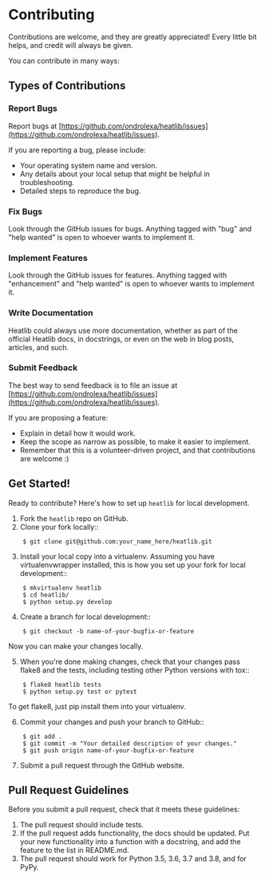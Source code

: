 Contributing
============

Contributions are welcome, and they are greatly appreciated! Every little bit
helps, and credit will always be given.

You can contribute in many ways:

## Types of Contributions

### Report Bugs

Report bugs at [https://github.com/ondrolexa/heatlib/issues](https://github.com/ondrolexa/heatlib/issues).

If you are reporting a bug, please include:

* Your operating system name and version.
* Any details about your local setup that might be helpful in troubleshooting.
* Detailed steps to reproduce the bug.

### Fix Bugs

Look through the GitHub issues for bugs. Anything tagged with "bug" and "help
wanted" is open to whoever wants to implement it.

### Implement Features

Look through the GitHub issues for features. Anything tagged with "enhancement"
and "help wanted" is open to whoever wants to implement it.

### Write Documentation

Heatlib could always use more documentation, whether as part of the
official Heatlib docs, in docstrings, or even on the web in blog posts,
articles, and such.

### Submit Feedback

The best way to send feedback is to file an issue at [https://github.com/ondrolexa/heatlib/issues](https://github.com/ondrolexa/heatlib/issues).

If you are proposing a feature:

* Explain in detail how it would work.
* Keep the scope as narrow as possible, to make it easier to implement.
* Remember that this is a volunteer-driven project, and that contributions
  are welcome :)

## Get Started!

Ready to contribute? Here's how to set up `heatlib` for local development.

1. Fork the `heatlib` repo on GitHub.
2. Clone your fork locally::
```
    $ git clone git@github.com:your_name_here/heatlib.git
```

3. Install your local copy into a virtualenv. Assuming you have virtualenvwrapper installed, this is how you set up your fork for local development::
```
    $ mkvirtualenv heatlib
    $ cd heatlib/
    $ python setup.py develop
```

4. Create a branch for local development::
```
    $ git checkout -b name-of-your-bugfix-or-feature
```

   Now you can make your changes locally.

5. When you're done making changes, check that your changes pass flake8 and the
   tests, including testing other Python versions with tox::
```
    $ flake8 heatlib tests
    $ python setup.py test or pytest
```

   To get flake8, just pip install them into your virtualenv.

6. Commit your changes and push your branch to GitHub::
```
    $ git add .
    $ git commit -m "Your detailed description of your changes."
    $ git push origin name-of-your-bugfix-or-feature
```

7. Submit a pull request through the GitHub website.

## Pull Request Guidelines

Before you submit a pull request, check that it meets these guidelines:

1. The pull request should include tests.
2. If the pull request adds functionality, the docs should be updated. Put
   your new functionality into a function with a docstring, and add the
   feature to the list in README.md.
3. The pull request should work for Python 3.5, 3.6, 3.7 and 3.8, and for PyPy.

